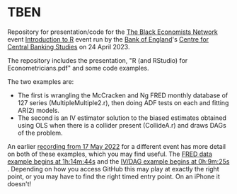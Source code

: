 # TBEN

Repository for presentation/code for the [The Black Economists Network](https://www.tben.co.uk/) event
[Introduction to R](https://www.tben.co.uk/events/boe-introtor) event 
run by the [Bank of England](https://www.bankofengland.co.uk)'s [Centre for Central Banking Studies](https://www.bankofengland.co.uk/ccbs) on 24 April 2023.

The repository includes the presentation, "R (and RStudio) for Econometricians.pdf" and some code examples.

The two examples are: 

- The first is wrangling the McCracken and Ng FRED monthly database of 127 series 
(MultipleMultiple2.r), then doing ADF tests on each and fitting AR(2) models.
- The second is an IV estimator solution to the biased estimates obtained using OLS when there is a collider 
present (CollideA.r) and draws DAGs of the problem.

An earlier [recording from 17 May 2022](https://vimeo.com/714018017/1879a82119) for a different event has more 
detail on both of these examples, which you may find useful. The [FRED data example begins at 1h:14m:44s](https://vimeo.com/714018017/1879a82119?ts=4480000) and the [IV/DAG example begins at 0h:9m:25s](https://vimeo.com/714018017/1879a82119?ts=565000) . Depending on how you access GitHub 
this may play at exactly the right point, or you may have to find the right timed entry point. On an iPhone it doesn't!
